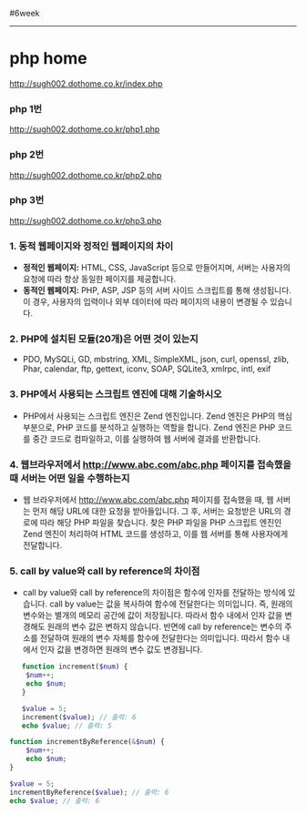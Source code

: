 #6week

---

# php home
http://sugh002.dothome.co.kr/index.php


### php 1번
http://sugh002.dothome.co.kr/php1.php
### php 2번
http://sugh002.dothome.co.kr/php2.php
### php 3번
http://sugh002.dothome.co.kr/php3.php




### 1. 동적 웹페이지와 정적인 웹페이지의 차이
- **정적인 웹페이지:** HTML, CSS, JavaScript 등으로 만들어지며, 서버는 사용자의 요청에 따라 항상 동일한 페이지를 제공합니다.
- **동적인 웹페이지:** PHP, ASP, JSP 등의 서버 사이드 스크립트를 통해 생성됩니다.
이 경우, 사용자의 입력이나 외부 데이터에 따라 페이지의 내용이 변경될 수 있습니다.

### 2. PHP에 설치된 모듈(20개)은 어떤 것이 있는지
- PDO, MySQLi, GD, mbstring, XML, SimpleXML, json, curl, openssl, zlib, Phar, calendar, ftp, gettext, iconv, SOAP, SQLite3, xmlrpc, intl, exif

### 3. PHP에서 사용되는 스크립트 엔진에 대해 기술하시오
- PHP에서 사용되는 스크립트 엔진은 Zend 엔진입니다.
Zend 엔진은 PHP의 핵심 부분으로, PHP 코드를 분석하고 실행하는 역할을 합니다.
Zend 엔진은 PHP 코드를 중간 코드로 컴파일하고, 이를 실행하여 웹 서버에 결과를 반환합니다.
### 4. 웹브라우저에서 http://www.abc.com/abc.php 페이지를 접속했을 때 서버는 어떤 일을 수행하는지
- 웹 브라우저에서 http://www.abc.com/abc.php 페이지를 접속했을 때, 웹 서버는 먼저 해당 URL에 대한 요청을 받아들입니다.
그 후, 서버는 요청받은 URL의 경로에 따라 해당 PHP 파일을 찾습니다.
찾은 PHP 파일을 PHP 스크립트 엔진인 Zend 엔진이 처리하여 HTML 코드를 생성하고, 이를 웹 서버를 통해 사용자에게 전달합니다.
### 5. call by value와 call by reference의 차이점
- call by value와 call by reference의 차이점은 함수에 인자를 전달하는 방식에 있습니다.
call by value는 값을 복사하여 함수에 전달한다는 의미입니다.
즉, 원래의 변수와는 별개의 메모리 공간에 값이 저장됩니다.
따라서 함수 내에서 인자 값을 변경해도 원래의 변수 값은 변하지 않습니다.
반면에 call by reference는 변수의 주소를 전달하여 원래의 변수 자체를 함수에 전달한다는 의미입니다.
따라서 함수 내에서 인자 값을 변경하면 원래의 변수 값도 변경됩니다.
```php
   function increment($num) {
    $num++;
    echo $num;
   }

   $value = 5;
   increment($value); // 출력: 6
   echo $value; // 출력: 5
   ```
   ```php
   function incrementByReference(&$num) {
       $num++;
       echo $num;
   }

   $value = 5;
   incrementByReference($value); // 출력: 6
   echo $value; // 출력: 6
   ```